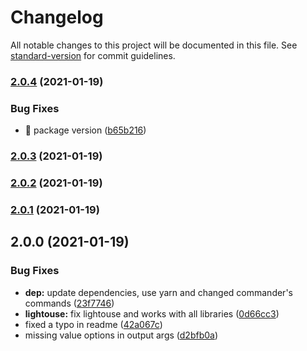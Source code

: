 # Changelog

All notable changes to this project will be documented in this file. See [standard-version](https://github.com/conventional-changelog/standard-version) for commit guidelines.

### [2.0.4](https://github.com/thecreazy/siteaudit/compare/v2.0.3...v2.0.4) (2021-01-19)


### Bug Fixes

* 🐛 package version ([b65b216](https://github.com/thecreazy/siteaudit/commit/b65b21690ec9c91046653a19b74ba74a8c72397f))

### [2.0.3](https://github.com/thecreazy/siteaudit/compare/v2.0.2...v2.0.3) (2021-01-19)

### [2.0.2](https://github.com/thecreazy/siteaudit/compare/v2.0.1...v2.0.2) (2021-01-19)

### [2.0.1](https://github.com/thecreazy/siteaudit/compare/v2.0.0...v2.0.1) (2021-01-19)

## 2.0.0 (2021-01-19)


### Bug Fixes

* **dep:** update dependencies, use yarn and changed commander's commands ([23f7746](https://github.com/thecreazy/siteaudit/commit/23f7746c9d7380d0dfa30e354c05ca48b66d9aef))
* **lightouse:** fix lightouse and works with all libraries ([0d66cc3](https://github.com/thecreazy/siteaudit/commit/0d66cc35b857aa63013dedcea1dcfa6a60be8ffa))
* fixed a typo in readme ([42a067c](https://github.com/thecreazy/siteaudit/commit/42a067c05bee17a33191195c0ef4ae8999c5c6af))
* missing value options in output args ([d2bfb0a](https://github.com/thecreazy/siteaudit/commit/d2bfb0a59507dee3eeb5e1379e2eda67532faff8))
